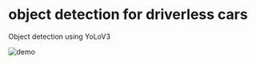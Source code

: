 # object detection for driverless cars
Object detection using YoLoV3

![demo](https://github.com/IITBRacing/Object-Detection-20---21-DV/blob/master/diff_cone.gif)
